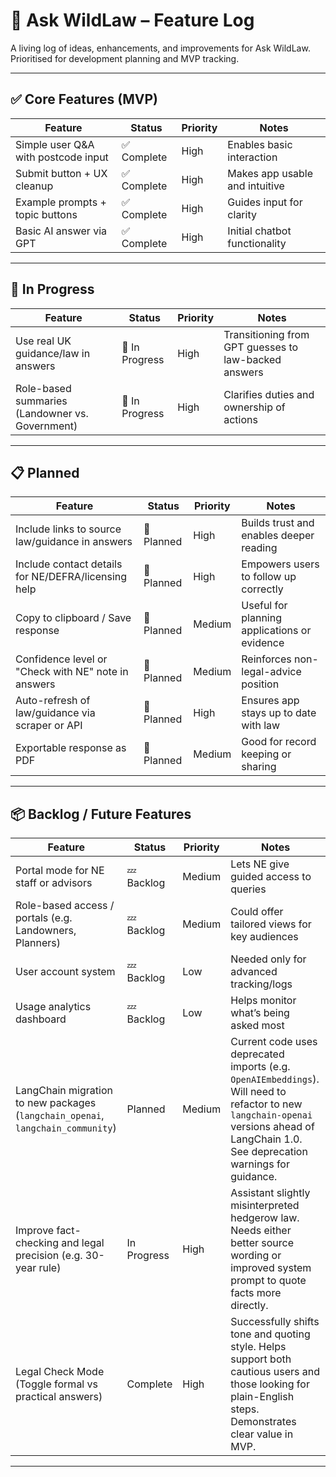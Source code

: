 # 🧠 Ask WildLaw – Feature Log

A living log of ideas, enhancements, and improvements for Ask WildLaw. Prioritised for development planning and MVP tracking.

---

## ✅ Core Features (MVP)

| Feature | Status | Priority | Notes |
|--------|--------|----------|-------|
| Simple user Q&A with postcode input | ✅ Complete | High | Enables basic interaction |
| Submit button + UX cleanup | ✅ Complete | High | Makes app usable and intuitive |
| Example prompts + topic buttons | ✅ Complete | High | Guides input for clarity |
| Basic AI answer via GPT | ✅ Complete | High | Initial chatbot functionality |

---

## 🔄 In Progress

| Feature | Status | Priority | Notes |
|--------|--------|----------|-------|
| Use real UK guidance/law in answers | 🔄 In Progress | High | Transitioning from GPT guesses to law-backed answers |
| Role-based summaries (Landowner vs. Government) | 🔄 In Progress | High | Clarifies duties and ownership of actions |

---

## 📋 Planned

| Feature | Status | Priority | Notes |
|--------|--------|----------|-------|
| Include links to source law/guidance in answers | 📝 Planned | High | Builds trust and enables deeper reading |
| Include contact details for NE/DEFRA/licensing help | 📝 Planned | High | Empowers users to follow up correctly |
| Copy to clipboard / Save response | 📝 Planned | Medium | Useful for planning applications or evidence |
| Confidence level or "Check with NE" note in answers | 📝 Planned | Medium | Reinforces non-legal-advice position |
| Auto-refresh of law/guidance via scraper or API | 📝 Planned | High | Ensures app stays up to date with law |
| Exportable response as PDF | 📝 Planned | Medium | Good for record keeping or sharing |

---

## 📦 Backlog / Future Features

| Feature | Status | Priority | Notes |
|--------|--------|----------|-------|
| Portal mode for NE staff or advisors | 💤 Backlog | Medium | Lets NE give guided access to queries |
| Role-based access / portals (e.g. Landowners, Planners) | 💤 Backlog | Medium | Could offer tailored views for key audiences |
| User account system | 💤 Backlog | Low | Needed only for advanced tracking/logs |
| Usage analytics dashboard | 💤 Backlog | Low | Helps monitor what’s being asked most |
| LangChain migration to new packages (`langchain_openai`, `langchain_community`) | Planned | Medium | Current code uses deprecated imports (e.g. `OpenAIEmbeddings`). Will need to refactor to new `langchain-openai` versions ahead of LangChain 1.0. See deprecation warnings for guidance. |
| Improve fact-checking and legal precision (e.g. 30-year rule) | In Progress | High | Assistant slightly misinterpreted hedgerow law. Needs either better source wording or improved system prompt to quote facts more directly. |
| Legal Check Mode (Toggle formal vs practical answers) | Complete | High | Successfully shifts tone and quoting style. Helps support both cautious users and those looking for plain-English steps. Demonstrates clear value in MVP. |

---
